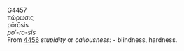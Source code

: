 G4457  
πώρωσις  
pōrōsis  
*po‘-ro-sis*  
From [4456](g4456) *stupidity* or *callousness:* - blindness,
hardness.  
